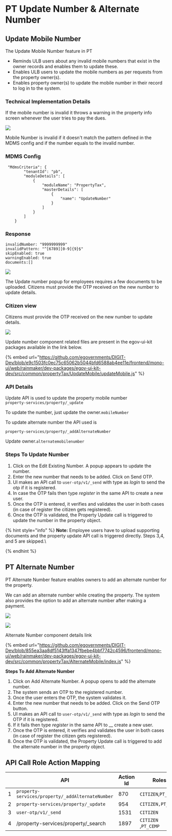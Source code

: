 # PT Update Number & Alternate Number

## Update Mobile Number  <a href="#update-mobile-number-feature-provides-following" id="update-mobile-number-feature-provides-following"></a>

The Update Mobile Number feature in PT&#x20;

* Reminds ULB users about any invalid mobile numbers that exist in the owner records and enables them to update these.
* Enables ULB users to update the mobile numbers as per requests from the property owner(s).
* Enables property owner(s) to update the mobile number in their record to log in to the system.

### Technical Implementation Details

If the mobile number is invalid it throws a warning in the property info screen whenever the user tries to pay the dues.

![](../../../../../.gitbook/assets/image-20211018-052303.png)

Mobile Number is invalid if it doesn't match the pattern defined in the MDMS config and if the number equals to the invalid number.

### MDMS Config

```
 "MdmsCriteria": {
        "tenantId": "pb",
        "moduleDetails": [
            {
                "moduleName": "PropertyTax",
                "masterDetails": [
                    {
                        "name": "UpdateNumber"
                    }
                ]
            }
        ]
    }
```

### Response

```
invalidNumber: "9999999999"
invalidPattern: "^[6789][0-9]{9}$"
skipEnabled: true
warningEnabled: true
documents:[]
```

![](../../../../../.gitbook/assets/image-20211018-051859.png)

The Update number popup for employees requires a few documents to be uploaded. Citizens must provide the OTP received on the new number to update details.

### Citizen view

Citizens must provide the OTP received on the new number to update details.

![](../../../../../.gitbook/assets/image-20211018-114612.png)

Update number component related files are present in the egov-ui-kit packages available in the link below.

{% embed url="https://github.com/egovernments/DIGIT-Dev/blob/e9c1503fc0ec75c65062b5044bfd6588ab4ee11e/frontend/mono-ui/web/rainmaker/dev-packages/egov-ui-kit-dev/src/common/propertyTax/UpdateMobile/updateMobile.js" %}

### API Details

Update API is used to update the property mobile number\
`property-services/property/_update`

To update the number, just update the owner.`mobileNumber`

To update alternate number the API used is

`property-services/property/_addAlternateNumber`

Update owner.`alternatemobilenumber`

### **Steps To Update Number**

1. Click on the Edit Existing Number. A popup appears to update the number.
2. Enter the new number that needs to be added. Click on Send OTP.
3. UI makes an API call to `user-otp/v1/_send` with type as _login_ to send the otp if it is registered.
4. In case the OTP fails then type _register_ in the same API to create a new user.
5. Once the OTP is entered, it verifies and validates the user in both cases (in case of register the citizen gets registered).
6. Once the OTP is validated, the Property Update call is triggered to update the number in the property object.

{% hint style="info" %}
**Note:** Employee users have to upload supporting documents and the property update API call is triggered directly. Steps 3,4, and 5 are skipped.\

{% endhint %}

## **PT Alternate Number**

PT Alternate Number feature enables owners to add an alternate number for the property.

We can add an alternate number while creating the property. The system also provides the option to add an alternate number after making a payment.

![](../../../../../.gitbook/assets/image-20211018-081446.png)

![](../../../../../.gitbook/assets/image-20211018-081615.png)

Alternate Number component details link

{% embed url="https://github.com/egovernments/DIGIT-Dev/blob/855ea3aa8df5143ffa1347fbebe4bbf7742c4596/frontend/mono-ui/web/rainmaker/dev-packages/egov-ui-kit-dev/src/common/propertyTax/AlternateMobile/index.js" %}

**Steps To Add Alternate Number**

1. Click on Add Alternate Number. A popup opens to add the alternate number.
2. The system sends an OTP to the registered number.
3. Once the user enters the OTP, the system validates it.
4. Enter the new number that needs to be added. Click on the Send OTP button.
5. UI makes an API call to `user-otp/v1/_send` with type as _login_ to send the OTP if it is registered.
6. If it fails then type _register_ in the same API to __ create a new user.
7. Once the OTP is entered, it verifies and validates the user in both cases (in case of register the citizen gets registered).
8. Once the OTP is validated, the Property Update call is triggered to add the alternate number in the property object.

## **API Call Role Action Mapping**

|   | **API**                                          | **Action Id** | **Roles**            |
| - | ------------------------------------------------ | ------------- | -------------------- |
| 1 | `property-services/property/_addAlternateNumber` | 870           | `CITIZEN`,`PT_CEMP`  |
| 2 | `property-services/property/_update`             | 954           | `CITIZEN,PT_CEMP`    |
| 3 | `user-otp/v1/_send`                              | 1531          | `CITIZEN`            |
| 4 | /property-services/property/\_search             | 1897          | `CITIZEN` ,`PT_CEMP` |



>
